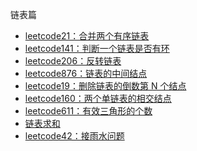 链表篇
* [leetcode21：合并两个有序链表](https://github.com/cyh756085049/LeetCode/blob/main/interview/practive/list-node/mergeTwoLists.js)
* [leetcode141：判断一个链表是否有环](https://github.com/cyh756085049/LeetCode/blob/main/interview/practive/list-node/hasCycle.js)
* [leetcode206：反转链表](https://github.com/cyh756085049/LeetCode/blob/main/interview/practive/list-node/reverseList.js)
* [leetcode876：链表的中间结点](https://github.com/cyh756085049/LeetCode/blob/main/interview/practive/list-node/middleNode.js)
* [leetcode19：删除链表的倒数第 N 个结点](https://github.com/cyh756085049/LeetCode/blob/main/interview/practive/list-node/removeNthFromEnd.js)
* [leetcode160：两个单链表的相交结点](https://github.com/cyh756085049/LeetCode/blob/main/interview/practive/list-node/getIntersectionNode.js)
* [leetcode611：有效三角形的个数](https://github.com/cyh756085049/LeetCode/blob/main/interview/practive/list-node/triangleNumber.js)
* [链表求和]()
* [leetcode42：接雨水问题]()
